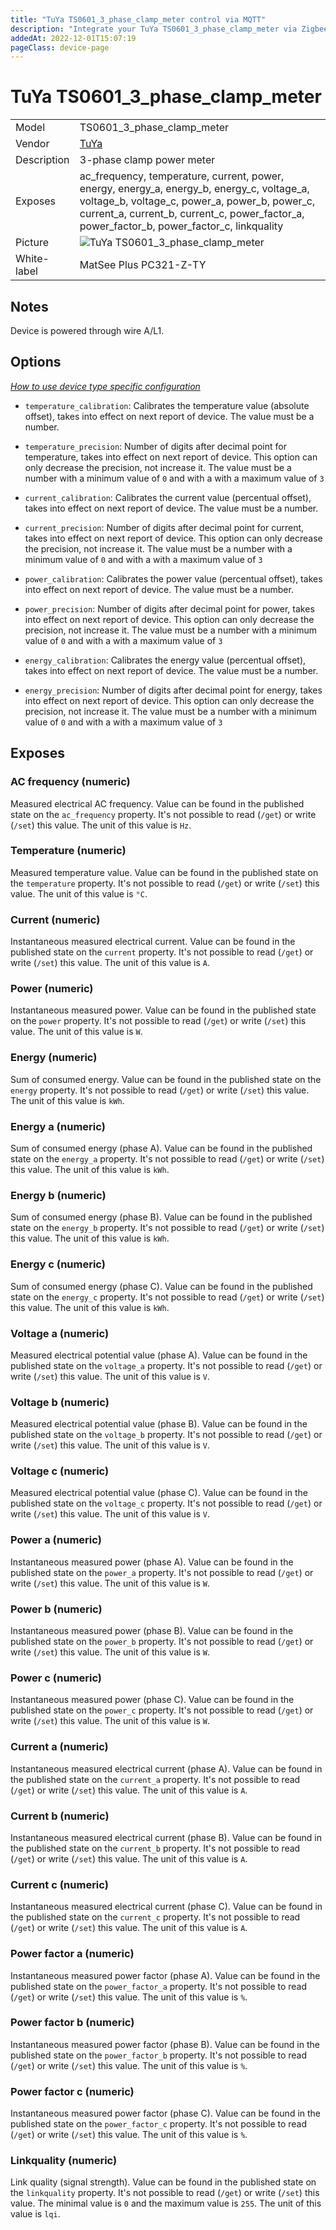 ```yaml
---
title: "TuYa TS0601_3_phase_clamp_meter control via MQTT"
description: "Integrate your TuYa TS0601_3_phase_clamp_meter via Zigbee2MQTT with whatever smart home infrastructure you are using without the vendor's bridge or gateway."
addedAt: 2022-12-01T15:07:19
pageClass: device-page
---
```


<!-- !!!! -->
<!-- ATTENTION: This file is auto-generated through docgen! -->
<!-- You can only edit the "Notes"-Section between the two comment lines "Notes BEGIN" and "Notes END". -->
<!-- Do not use h1 or h2 heading within "## Notes"-Section. -->
<!-- !!!! -->

# TuYa TS0601_3_phase_clamp_meter

|     |     |
|-----|-----|
| Model | TS0601_3_phase_clamp_meter  |
| Vendor  | [TuYa](/supported-devices/#v=TuYa)  |
| Description | 3-phase clamp power meter |
| Exposes | ac_frequency, temperature, current, power, energy, energy_a, energy_b, energy_c, voltage_a, voltage_b, voltage_c, power_a, power_b, power_c, current_a, current_b, current_c, power_factor_a, power_factor_b, power_factor_c, linkquality |
| Picture | ![TuYa TS0601_3_phase_clamp_meter](https://www.zigbee2mqtt.io/images/devices/TS0601_3_phase_clamp_meter.jpg) |
| White-label | MatSee Plus PC321-Z-TY |


<!-- Notes BEGIN: You can edit here. Add "## Notes" headline if not already present. -->

## Notes

Device is powered through wire A/L1.

<!-- Notes END: Do not edit below this line -->



## Options
*[How to use device type specific configuration](../guide/configuration/devices-groups.md#specific-device-options)*

* `temperature_calibration`: Calibrates the temperature value (absolute offset), takes into effect on next report of device. The value must be a number.

* `temperature_precision`: Number of digits after decimal point for temperature, takes into effect on next report of device. This option can only decrease the precision, not increase it. The value must be a number with a minimum value of `0` and with a with a maximum value of `3`

* `current_calibration`: Calibrates the current value (percentual offset), takes into effect on next report of device. The value must be a number.

* `current_precision`: Number of digits after decimal point for current, takes into effect on next report of device. This option can only decrease the precision, not increase it. The value must be a number with a minimum value of `0` and with a with a maximum value of `3`

* `power_calibration`: Calibrates the power value (percentual offset), takes into effect on next report of device. The value must be a number.

* `power_precision`: Number of digits after decimal point for power, takes into effect on next report of device. This option can only decrease the precision, not increase it. The value must be a number with a minimum value of `0` and with a with a maximum value of `3`

* `energy_calibration`: Calibrates the energy value (percentual offset), takes into effect on next report of device. The value must be a number.

* `energy_precision`: Number of digits after decimal point for energy, takes into effect on next report of device. This option can only decrease the precision, not increase it. The value must be a number with a minimum value of `0` and with a with a maximum value of `3`


## Exposes

### AC frequency (numeric)
Measured electrical AC frequency.
Value can be found in the published state on the `ac_frequency` property.
It's not possible to read (`/get`) or write (`/set`) this value.
The unit of this value is `Hz`.

### Temperature (numeric)
Measured temperature value.
Value can be found in the published state on the `temperature` property.
It's not possible to read (`/get`) or write (`/set`) this value.
The unit of this value is `°C`.

### Current (numeric)
Instantaneous measured electrical current.
Value can be found in the published state on the `current` property.
It's not possible to read (`/get`) or write (`/set`) this value.
The unit of this value is `A`.

### Power (numeric)
Instantaneous measured power.
Value can be found in the published state on the `power` property.
It's not possible to read (`/get`) or write (`/set`) this value.
The unit of this value is `W`.

### Energy (numeric)
Sum of consumed energy.
Value can be found in the published state on the `energy` property.
It's not possible to read (`/get`) or write (`/set`) this value.
The unit of this value is `kWh`.

### Energy a (numeric)
Sum of consumed energy (phase A).
Value can be found in the published state on the `energy_a` property.
It's not possible to read (`/get`) or write (`/set`) this value.
The unit of this value is `kWh`.

### Energy b (numeric)
Sum of consumed energy (phase B).
Value can be found in the published state on the `energy_b` property.
It's not possible to read (`/get`) or write (`/set`) this value.
The unit of this value is `kWh`.

### Energy c (numeric)
Sum of consumed energy (phase C).
Value can be found in the published state on the `energy_c` property.
It's not possible to read (`/get`) or write (`/set`) this value.
The unit of this value is `kWh`.

### Voltage a (numeric)
Measured electrical potential value (phase A).
Value can be found in the published state on the `voltage_a` property.
It's not possible to read (`/get`) or write (`/set`) this value.
The unit of this value is `V`.

### Voltage b (numeric)
Measured electrical potential value (phase B).
Value can be found in the published state on the `voltage_b` property.
It's not possible to read (`/get`) or write (`/set`) this value.
The unit of this value is `V`.

### Voltage c (numeric)
Measured electrical potential value (phase C).
Value can be found in the published state on the `voltage_c` property.
It's not possible to read (`/get`) or write (`/set`) this value.
The unit of this value is `V`.

### Power a (numeric)
Instantaneous measured power (phase A).
Value can be found in the published state on the `power_a` property.
It's not possible to read (`/get`) or write (`/set`) this value.
The unit of this value is `W`.

### Power b (numeric)
Instantaneous measured power (phase B).
Value can be found in the published state on the `power_b` property.
It's not possible to read (`/get`) or write (`/set`) this value.
The unit of this value is `W`.

### Power c (numeric)
Instantaneous measured power (phase C).
Value can be found in the published state on the `power_c` property.
It's not possible to read (`/get`) or write (`/set`) this value.
The unit of this value is `W`.

### Current a (numeric)
Instantaneous measured electrical current (phase A).
Value can be found in the published state on the `current_a` property.
It's not possible to read (`/get`) or write (`/set`) this value.
The unit of this value is `A`.

### Current b (numeric)
Instantaneous measured electrical current (phase B).
Value can be found in the published state on the `current_b` property.
It's not possible to read (`/get`) or write (`/set`) this value.
The unit of this value is `A`.

### Current c (numeric)
Instantaneous measured electrical current (phase C).
Value can be found in the published state on the `current_c` property.
It's not possible to read (`/get`) or write (`/set`) this value.
The unit of this value is `A`.

### Power factor a (numeric)
Instantaneous measured power factor (phase A).
Value can be found in the published state on the `power_factor_a` property.
It's not possible to read (`/get`) or write (`/set`) this value.
The unit of this value is `%`.

### Power factor b (numeric)
Instantaneous measured power factor (phase B).
Value can be found in the published state on the `power_factor_b` property.
It's not possible to read (`/get`) or write (`/set`) this value.
The unit of this value is `%`.

### Power factor c (numeric)
Instantaneous measured power factor (phase C).
Value can be found in the published state on the `power_factor_c` property.
It's not possible to read (`/get`) or write (`/set`) this value.
The unit of this value is `%`.

### Linkquality (numeric)
Link quality (signal strength).
Value can be found in the published state on the `linkquality` property.
It's not possible to read (`/get`) or write (`/set`) this value.
The minimal value is `0` and the maximum value is `255`.
The unit of this value is `lqi`.

